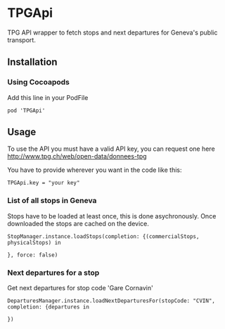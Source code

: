 # TPGApi
TPG API wrapper to fetch stops and next departures for Geneva's public transport.

## Installation
### Using Cocoapods

Add this line in your PodFile

```
pod 'TPGApi'
```


## Usage

To use the API you must have a valid API key, you can request one here http://www.tpg.ch/web/open-data/donnees-tpg

You have to provide wherever you want in the code like this:

```
TPGApi.key = "your key"
```

### List of all stops in Geneva

Stops have to be loaded at least once, this is done asychronously. Once downloaded the stops are cached on the device.
```
StopManager.instance.loadStops(completion: {(commercialStops, physicalStops) in

}, force: false)
```

### Next departures for a stop

Get next departures for stop code 'Gare Cornavin'
```
DeparturesManager.instance.loadNextDeparturesFor(stopCode: "CVIN", completion: {departures in

})
```
